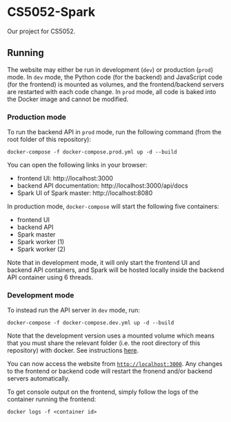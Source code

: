 # CS5052-Spark

Our project for CS5052.

## Running

The website may either be run in development (`dev`) or production (`prod`) mode.
In `dev` mode, the Python code (for the backend) and JavaScript code (for the frontend) is mounted as volumes, and the frontend/backend servers are restarted with each code change.
In `prod` mode, all code is baked into the Docker image and cannot be modified.

### Production mode

To run the backend API in `prod` mode, run the following command (from the root folder of this repository):

```
docker-compose -f docker-compose.prod.yml up -d --build
```

You can open the following links in your browser:
- frontend UI: http://localhost:3000
- backend API documentation: http://localhost:3000/api/docs
- Spark UI of Spark master: http://localhost:8080

In production mode, `docker-compose` will start the following five containers:
- frontend UI
- backend API
- Spark master
- Spark worker (1)
- Spark worker (2)

Note that in development mode, it will only start the frontend UI and backend API containers, and Spark will be hosted locally inside the backend API container using 6 threads.

### Development mode

To instead run the API server in `dev` mode, run:

```
docker-compose -f docker-compose.dev.yml up -d --build
```

Note that the development version uses a mounted volume which means that you must share the relevant folder (i.e. the root directory of this repository) with docker.
See instructions [here](https://docs.docker.com/docker-for-windows/#file-sharing).

You can now access the website from [`http://localhost:3000`](http://localhost:3000).
Any changes to the frontend or backend code will restart the fronend and/or backend servers automatically.

To get console output on the frontend, simply follow the logs of the container running the frontend:

```
docker logs -f <container id>
```